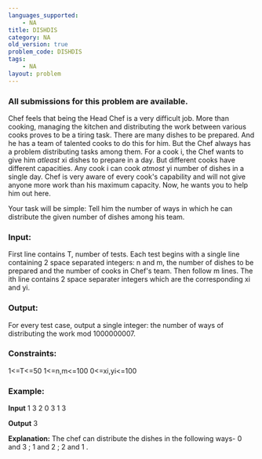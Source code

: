 ```yaml
---
languages_supported:
    - NA
title: DISHDIS
category: NA
old_version: true
problem_code: DISHDIS
tags:
    - NA
layout: problem
---
```

###  All submissions for this problem are available. 

Chef feels that being the Head Chef is a very difficult job. More than cooking, managing the kitchen and distributing the work between various cooks proves to be a tiring task. There are many dishes to be prepared. And he has a team of talented cooks to do this for him. But the Chef always has a problem distributing tasks among them. For a cook i, the Chef wants to give him _atleast_ xi dishes to prepare in a day. But different cooks have different capacities. Any cook i can cook _atmost_ yi number of dishes in a single day. Chef is very aware of every cook's capability and will not give anyone more work than his maximum capacity. Now, he wants you to help him out here.

Your task will be simple: Tell him the number of ways in which he can distribute the given number of dishes among his team.

### Input:

First line contains T, number of tests. Each test begins with a single line containing 2 space separated integers: n and m, the number of dishes to be prepared and the number of cooks in Chef's team.
Then follow m lines. The ith line contains 2 space separater integers which are the corresponding xi and yi.

### Output:

For every test case, output a single integer: the number of ways of distributing the work mod 1000000007.

### Constraints:

1<=T<=50
1<=n,m<=100
0<=xi,yi<=100
### Example:

**Input**
1
3 2
0 3
1 3

**Output**
3

**Explanation:**
The chef can distribute the dishes in the following ways- 0 and 3 ; 1 and 2 ; 2 and 1 .